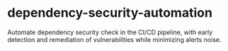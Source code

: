 # dependency-security-automation
Automate dependency security check in the CI/CD pipeline, with early detection and remediation of vulnerabilities while minimizing alerts noise.
